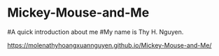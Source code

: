 # Mickey-Mouse-and-Me
#A quick introduction about me
#My name is Thy H. Nguyen.

https://molenathyhoangxuannguyen.github.io/Mickey-Mouse-and-Me/
